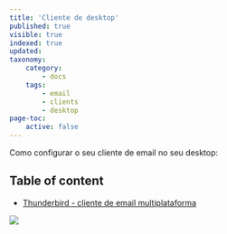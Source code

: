 ```yaml
---
title: 'Cliente de desktop'
published: true
visible: true
indexed: true
updated:
taxonomy:
    category:
        - docs
    tags:
        - email
        - clients
        - desktop
page-toc:
    active: false
---
```


Como configurar o seu cliente de email no seu desktop:

## Table of content
- [Thunderbird - cliente de email multiplataforma](thunderbird)

![](c64.jpg)
